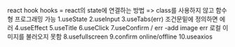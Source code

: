 react hook
hooks = react의 state에 연결하는 방법 => class를 사용하지 않고 함수형 프로그래밍 가능
1.useState 
2.useInput
3.useTabs(err) 조건문밑에 정의하면 에러
4.useEffect
5.useTitle
6.useClick
7.useConfirm / err
-add image 
err 로컬 이미지를 불러오지 못함 
8.usefullscreen
9.confirm online/offline 
10.useaxios

